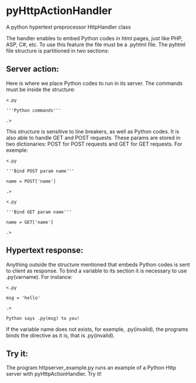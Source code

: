 # pyHttpActionHandler
A python hypertext preprocessor HttpHandler class

The handler enables to embed Python codes in html pages, just like PHP, ASP, C#, etc. 
To use this feature the file must be a .pyhtml file.
The pyhtml file structure is partitioned in two sections:

## Server action: 

Here is where we place Python codes to run in its server. The commands must be inside the structure:

```
<.py

'''Python commands'''

.>
```

This structure is sensitive to line breakers, as well as Python codes. 
It is also able to handle GET and POST requests. These params are stored in two dictionaries: POST for POST requests and GET for GET 
requests. For exemple:

```
<.py

'''Bind POST param name'''

name = POST['name']

.>
```
```
<.py

'''Bind GET param name'''

name = GET['name']

.>
```

## Hypertext response:

Anything outside the structure mentioned that embeds Python codes is sent to client as response. To bind a variable to its section it is necessary to use .py(varname). For instance:

```
<.py

msg = 'hello'

.>

Python says .py(msg) to you!
```

If the variable name does not exists, for exemple, .py(invalid), the programs binds the directive as it is, that is .py(invalid).

## Try it:
The program httpserver_example.py runs an example of a Python Http server with pyHttpActionHandler. Try it!
